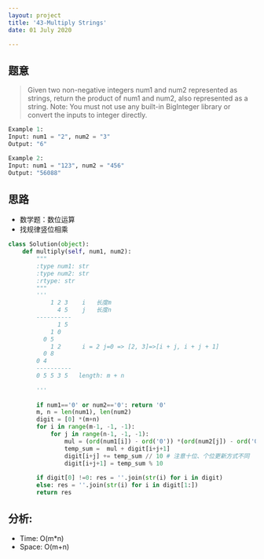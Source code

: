```yaml
---
layout: project
title: '43-Multiply Strings'
date: 01 July 2020

---
```

## 题意
> Given two non-negative integers num1 and num2 represented as strings, return the product of num1 and num2, also represented as a string.
> Note: You must not use any built-in BigInteger library or convert the inputs to integer directly.

~~~python
Example 1:
Input: num1 = "2", num2 = "3"
Output: "6"

Example 2:
Input: num1 = "123", num2 = "456"
Output: "56088"
~~~

## 思路
- 数学题：数位运算
- 找规律竖位相乘

~~~python
class Solution(object):
    def multiply(self, num1, num2):
        """
        :type num1: str
        :type num2: str
        :rtype: str
        """
        '''
            1 2 3    i   长度m
              4 5    j   长度n
        ----------
              1 5
            1 0      
          0 5
            1 2      i = 2 j=0 => [2, 3]=>[i + j, i + j + 1]
          0 8
        0 4
        ----------
        0 5 5 3 5   length: m + n
      
        '''
    
        if num1=='0' or num2=='0': return '0'
        m, n = len(num1), len(num2)
        digit = [0] *(m+n)
        for i in range(m-1, -1, -1):
            for j in range(n-1, -1, -1):
                mul = (ord(num1[i]) - ord('0')) *(ord(num2[j]) - ord('0')) 
                temp_sum =  mul + digit[i+j+1]
                digit[i+j] += temp_sum // 10 # 注意十位、个位更新方式不同
                digit[i+j+1] = temp_sum % 10
                
        if digit[0] !=0: res = ''.join(str(i) for i in digit)
        else: res = ''.join(str(i) for i in digit[1:])
        return res
~~~


## 分析:
- Time: O(m*n) 
- Space: O(m+n) 
